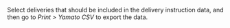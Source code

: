 Select deliveries that should be included in the delivery instruction
data, and then go to *Print \> Yamato CSV* to export the data.
